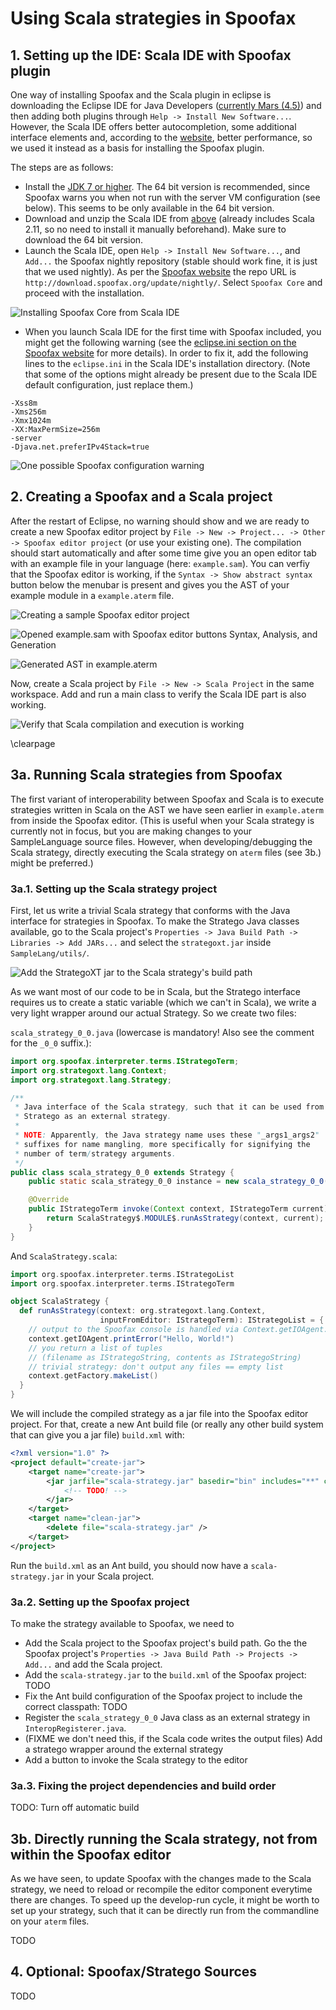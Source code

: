# Using Scala strategies in Spoofax

## 1. Setting up the IDE: Scala IDE with Spoofax plugin
One way of installing Spoofax and the Scala plugin in eclipse is downloading the Eclipse IDE for Java Developers ([currently Mars (4.5)](http://www.eclipse.org/downloads/packages/eclipse-ide-java-developers/marsr)) and then adding both plugins through `Help -> Install New Software...`. However, the Scala IDE offers better autocompletion, some additional interface elements and, according to the [website](http://scala-ide.org/download/sdk.html), better performance, so we used it instead as a basis for installing the Spoofax plugin.

The steps are as follows: 

- Install the [JDK 7 or higher](http://www.oracle.com/technetwork/java/javase/downloads/jdk8-downloads-2133151.html). The 64 bit version is recommended, since Spoofax warns you when not run with the server VM configuration (see below). This seems to be only available in the 64 bit version.
- Download and unzip the Scala IDE from [above](http://scala-ide.org/download/sdk.html) (already includes Scala 2.11, so no need to install it manually beforehand). Make sure to download the 64 bit version.
- Launch the Scala IDE, open `Help -> Install New Software...`, and `Add...` the Spoofax nightly repository (stable should work fine, it is just that we used nightly). As per the [Spoofax website](http://metaborg.org/download/) the repo URL is `http://download.spoofax.org/update/nightly/`. Select `Spoofax Core` and proceed with the installation.

![Installing Spoofax Core from Scala IDE](01.png)

- When you launch Scala IDE for the first time with Spoofax included, you might get the following warning (see the [eclipse.ini section on the Spoofax website](http://metaborg.org/download/#eclipseini) for more details). In order to fix it, add the following lines to the `eclipse.ini` in the Scala IDE's installation directory. (Note that some of the options might already be present due to the Scala IDE default configuration, just replace them.)

```
-Xss8m
-Xms256m
-Xmx1024m
-XX:MaxPermSize=256m
-server
-Djava.net.preferIPv4Stack=true
```

![One possible Spoofax configuration warning](02b.png)

## 2. Creating a Spoofax and a Scala project

After the restart of Eclipse, no warning should show and we are ready to create a new Spoofax editor project by `File -> New -> Project... -> Other -> Spoofax editor project` (or use your existing one). The compilation should start automatically and after some time give you an open editor tab with an example file in your language (here: `example.sam`). You can verfiy that the Spoofax editor is working, if the `Syntax -> Show abstract syntax` button below the menubar is present and gives you the AST of your example module in a `example.aterm` file.

![Creating a sample Spoofax editor project](03.png)

![Opened `example.sam` with Spoofax editor buttons `Syntax`, `Analysis`, and `Generation`](05.png)

![Generated AST in `example.aterm`](06.png)

Now, create a Scala project by `File -> New -> Scala Project` in the same workspace. Add and run a main class to verify the Scala IDE part is also working.

![Verify that Scala compilation and execution is working](07.png)

\clearpage

## 3a. Running Scala strategies from Spoofax

The first variant of interoperability between Spoofax and Scala is to execute strategies written in Scala on the AST we have seen earlier in `example.aterm` from inside the Spoofax editor. (This is useful when your Scala strategy is currently not in focus, but you are making changes to your SampleLanguage source files. However, when developing/debugging the Scala strategy, directly executing the Scala strategy on `aterm` files (see 3b.) might be preferred.)

### 3a.1. Setting up the Scala strategy project

First, let us write a trivial Scala strategy that conforms with the Java interface for strategies in Spoofax. To make the Stratego Java classes available, go to the Scala project's `Properties -> Java Build Path -> Libraries -> Add JARs...` and select the `strategoxt.jar` inside `SampleLang/utils/`.

![Add the StrategoXT jar to the Scala strategy's build path](08.png)

As we want most of our code to be in Scala, but the Stratego interface requires us to create a static variable (which we can't in Scala), we write a very light wrapper around our actual Strategy. So we create two files:

`scala_strategy_0_0.java` (lowercase is mandatory! Also see the comment for the `_0_0` suffix.):
```Java
import org.spoofax.interpreter.terms.IStrategoTerm;
import org.strategoxt.lang.Context;
import org.strategoxt.lang.Strategy;

/**
 * Java interface of the Scala strategy, such that it can be used from 
 * Stratego as an external strategy. 
 * 
 * NOTE: Apparently, the Java strategy name uses these "_args1_args2" 
 * suffixes for name mangling, more specifically for signifying the 
 * number of term/strategy arguments.
 */
public class scala_strategy_0_0 extends Strategy {
	public static scala_strategy_0_0 instance = new scala_strategy_0_0();

	@Override
	public IStrategoTerm invoke(Context context, IStrategoTerm current) {
		return ScalaStrategy$.MODULE$.runAsStrategy(context, current);
	}
}
```

And `ScalaStrategy.scala`:
```Scala
import org.spoofax.interpreter.terms.IStrategoList
import org.spoofax.interpreter.terms.IStrategoTerm

object ScalaStrategy {
  def runAsStrategy(context: org.strategoxt.lang.Context,
                    inputFromEditor: IStrategoTerm): IStrategoList = {
    // output to the Spoofax console is handled via Context.getIOAgent.printXYZ
    context.getIOAgent.printError("Hello, World!")
    // you return a list of tuples 
    // (filename as IStrategoString, contents as IStrategoString)
    // trivial strategy: don't output any files == empty list
    context.getFactory.makeList()
  }
}
```

We will include the compiled strategy as a jar file into the Spoofax editor project. For that, create a new Ant build file (or really any other build system that can give you a jar file) `build.xml` with:
```XML
<?xml version="1.0" ?>
<project default="create-jar">
	<target name="create-jar">
		<jar jarfile="scala-strategy.jar" basedir="bin" includes="**" compress="false" >
			<!-- TODO! -->
		</jar>
	</target>
	<target name="clean-jar">
		<delete file="scala-strategy.jar" />
	</target>
</project>
```

Run the `build.xml` as an Ant build, you should now have a `scala-strategy.jar` in your Scala project.

### 3a.2. Setting up the Spoofax project

To make the strategy available to Spoofax, we need to

- Add the Scala project to the Spoofax project's build path. Go the the Spoofax project's `Properties -> Java Build Path -> Projects -> Add...` and add the Scala project.
- Add the `scala-strategy.jar` to the `build.xml` of the Spoofax project: TODO
- Fix the Ant build configuration of the Spoofax project to include the correct classpath: TODO
- Register the `scala_strategy_0_0` Java class as an external strategy in `InteropRegisterer.java`. 
- (FIXME we don't need this, if the Scala code writes the output files) Add a stratego wrapper around the external strategy 
- Add a button to invoke the Scala strategy to the editor

### 3a.3. Fixing the project dependencies and build order

TODO: Turn off automatic build

## 3b. Directly running the Scala strategy, not from within the Spoofax editor

As we have seen, to update Spoofax with the changes made to the Scala strategy, we need to reload or recompile the editor component everytime there are changes. To speed up the develop-run cycle, it might be worth to set up your strategy, such that it can be directly run from the commandline on your `aterm` files.

TODO
 
## 4. Optional: Spoofax/Stratego Sources

TODO